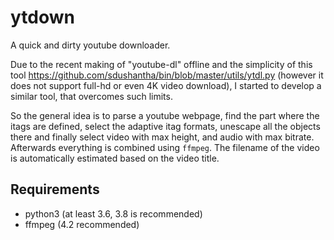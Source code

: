 # ytdown
A quick and dirty youtube downloader.

Due to the recent making of "youtube-dl" offline and the simplicity of this tool https://github.com/sdushantha/bin/blob/master/utils/ytdl.py (however it does not support full-hd or even 4K video download), I started to develop a similar tool, that overcomes such limits.

So the general idea is to parse a youtube webpage, find the part where the itags are defined, select the adaptive itag formats, unescape all the objects there and finally select video with max height, and audio with max bitrate.
Afterwards everything is combined using `ffmpeg`.
The filename of the video is automatically estimated based on the video title.

## Requirements
* python3 (at least 3.6, 3.8 is recommended)
* ffmpeg (4.2 recommended)



